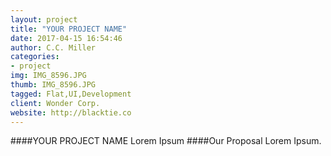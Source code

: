 ```yaml
---
layout: project
title: "YOUR PROJECT NAME"
date: 2017-04-15 16:54:46
author: C.C. Miller
categories:
- project
img: IMG_8596.JPG
thumb: IMG_8596.JPG
tagged: Flat,UI,Development
client: Wonder Corp.
website: http://blacktie.co
---
```

####YOUR PROJECT NAME
Lorem Ipsum
####Our Proposal
Lorem Ipsum.